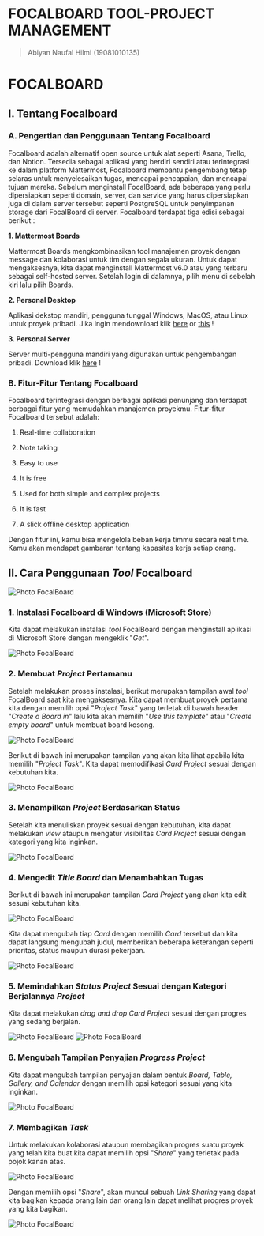 # FOCALBOARD TOOL-PROJECT MANAGEMENT
> Abiyan Naufal Hilmi (19081010135)

# FOCALBOARD
## I. Tentang Focalboard
### A. Pengertian dan Penggunaan Tentang Focalboard

Focalboard adalah alternatif open source untuk alat seperti Asana, Trello, dan Notion. Tersedia sebagai aplikasi yang berdiri sendiri atau terintegrasi ke dalam platform 
Mattermost, Focalboard membantu pengembang tetap selaras untuk menyelesaikan tugas, mencapai pencapaian, dan mencapai tujuan mereka. Sebelum menginstall FocalBoard, ada 
beberapa yang perlu dipersiapkan seperti domain, server, dan service yang harus dipersiapkan juga di dalam server tersebut seperti PostgreSQL untuk penyimpanan storage dari 
FocalBoard di server. Focalboard terdapat tiga edisi sebagai berikut :

 **1. Mattermost Boards**
 
 Mattermost Boards mengkombinasikan tool manajemen proyek dengan message dan kolaborasi untuk tim dengan segala ukuran. Untuk dapat mengaksesnya, kita dapat menginstall
 Mattermost v6.0 atau yang terbaru sebagai self-hosted server. Setelah login di dalamnya, pilih menu di sebelah kiri lalu pilih Boards.

 **2. Personal Desktop**
 
 Aplikasi dekstop mandiri, pengguna tunggal Windows, MacOS, atau Linux untuk proyek pribadi. Jika ingin mendownload klik [here](https://github.com/mattermost/focalboard/releases) or [this](https://www.focalboard.com/download/personal-edition/desktop/) !

 **3. Personal Server**
 
 Server multi-pengguna mandiri yang digunakan untuk pengembangan pribadi. Download klik [here](https://www.focalboard.com/download/personal-edition/ubuntu/) !

### B. Fitur-Fitur Tentang Focalboard

Focalboard terintegrasi dengan berbagai aplikasi penunjang dan terdapat berbagai fitur yang memudahkan manajemen proyekmu. Fitur-fitur Focalboard tersebut adalah:

1.  Real-time collaboration
 
2.  Note taking
 
3.  Easy to use
 
4.  It is free
 
5.  Used for both simple and complex projects
 
6.  It is fast
 
7.  A slick offline desktop application
 
Dengan fitur ini, kamu bisa mengelola beban kerja timmu secara real time. Kamu akan mendapat gambaran tentang kapasitas kerja setiap orang.

## II. Cara Penggunaan *Tool* Focalboard

<img src="Dokumentasi FocalBoard/FOCALBOARD 1.png" alt="Photo FocalBoard" title="Preview">

### 1.	Instalasi Focalboard di Windows (Microsoft Store)

Kita dapat melakukan instalasi *tool* FocalBoard dengan menginstall aplikasi di Microsoft Store dengan mengeklik "*Get*".

<img src="Dokumentasi FocalBoard/FOCALBOARD 2.png" alt="Photo FocalBoard" title="Preview">

### 2.	Membuat *Project* Pertamamu

Setelah melakukan proses instalasi, berikut merupakan tampilan awal *tool* FocalBoard saat kita mengaksesnya. Kita dapat membuat proyek pertama kita dengan memilih opsi 
"*Project Task*" yang terletak di bawah header "*Create a Board in*" lalu kita akan memilih "*Use this template*" atau "*Create empty board*" untuk membuat board kosong.

<img src="Dokumentasi FocalBoard/FOCALBOARD 3.png" alt="Photo FocalBoard" title="Preview">

Berikut di bawah ini merupakan tampilan yang akan kita lihat apabila kita memilih "*Project Task*". Kita dapat memodifikasi *Card Project* sesuai dengan kebutuhan kita.

<img src="Dokumentasi FocalBoard/FOCALBOARD 4.png" alt="Photo FocalBoard" title="Preview">

### 3.	Menampilkan *Project* Berdasarkan Status

Setelah kita menuliskan proyek sesuai dengan kebutuhan, kita dapat melakukan *view* ataupun mengatur visibilitas *Card Project* sesuai dengan kategori yang kita inginkan.

<img src="Dokumentasi FocalBoard/FOCALBOARD 5.png" alt="Photo FocalBoard" title="Preview">

### 4.	Mengedit *Title Board* dan Menambahkan Tugas

Berikut di bawah ini merupakan tampilan *Card Project* yang akan kita edit sesuai kebutuhan kita.

<img src="Dokumentasi FocalBoard/FOCALBOARD 6.png" alt="Photo FocalBoard" title="Preview">

Kita dapat mengubah tiap *Card* dengan memilih *Card* tersebut dan kita dapat langsung mengubah judul, memberikan beberapa keterangan seperti prioritas, status maupun durasi 
pekerjaan.

<img src="Dokumentasi FocalBoard/FOCALBOARD 7.png" alt="Photo FocalBoard" title="Preview">
   
### 5.	Memindahkan *Status Project* Sesuai dengan Kategori Berjalannya *Project*

Kita dapat melakukan *drag and drop Card Project* sesuai dengan progres yang sedang berjalan.

<img src="Dokumentasi FocalBoard/FOCALBOARD 8.png" alt="Photo FocalBoard" title="Preview">

<img src="Dokumentasi FocalBoard/FOCALBOARD 9.png" alt="Photo FocalBoard" title="Preview">

### 6.	Mengubah Tampilan Penyajian *Progress Project*

Kita dapat mengubah tampilan penyajian dalam bentuk *Board, Table, Gallery, and Calendar* dengan memilih opsi kategori sesuai yang kita inginkan.

<img src="Dokumentasi FocalBoard/FOCALBOARD 10.png" alt="Photo FocalBoard" title="Preview">

### 7.	Membagikan *Task*

Untuk melakukan kolaborasi ataupun membagikan progres suatu proyek yang telah kita buat kita dapat memilih opsi "*Share*" yang terletak pada pojok kanan atas.

<img src="Dokumentasi FocalBoard/FOCALBOARD 11.png" alt="Photo FocalBoard" title="Preview">

Dengan memilih opsi "*Share*", akan muncul sebuah *Link Sharing* yang dapat kita bagikan kepada orang lain dan orang lain dapat melihat progres proyek yang kita bagikan.

<img src="Dokumentasi FocalBoard/FOCALBOARD 12.png" alt="Photo FocalBoard" title="Preview">
